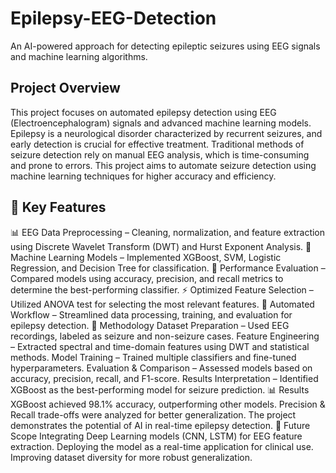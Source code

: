# Epilepsy-EEG-Detection
An AI-powered approach for detecting epileptic seizures using EEG signals and machine learning algorithms.

## Project Overview
This project focuses on automated epilepsy detection using EEG (Electroencephalogram) signals and advanced machine learning models. Epilepsy is a neurological disorder characterized by recurrent seizures, and early detection is crucial for effective treatment. Traditional methods of seizure detection rely on manual EEG analysis, which is time-consuming and prone to errors. This project aims to automate seizure detection using machine learning techniques for higher accuracy and efficiency.

## 🧠 Key Features
📊 EEG Data Preprocessing – Cleaning, normalization, and feature extraction using Discrete Wavelet Transform (DWT) and Hurst Exponent Analysis.
🤖 Machine Learning Models – Implemented XGBoost, SVM, Logistic Regression, and Decision Tree for classification.
🎯 Performance Evaluation – Compared models using accuracy, precision, and recall metrics to determine the best-performing classifier.
⚡ Optimized Feature Selection – Utilized ANOVA test for selecting the most relevant features.
🚀 Automated Workflow – Streamlined data processing, training, and evaluation for epilepsy detection.
🔬 Methodology
Dataset Preparation – Used EEG recordings, labeled as seizure and non-seizure cases.
Feature Engineering – Extracted spectral and time-domain features using DWT and statistical methods.
Model Training – Trained multiple classifiers and fine-tuned hyperparameters.
Evaluation & Comparison – Assessed models based on accuracy, precision, recall, and F1-score.
Results Interpretation – Identified XGBoost as the best-performing model for seizure prediction.
📊 Results
XGBoost achieved 98.1% accuracy, outperforming other models.
Precision & Recall trade-offs were analyzed for better generalization.
The project demonstrates the potential of AI in real-time epilepsy detection.
📌 Future Scope
Integrating Deep Learning models (CNN, LSTM) for EEG feature extraction.
Deploying the model as a real-time application for clinical use.
Improving dataset diversity for more robust generalization.
